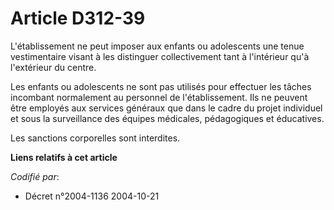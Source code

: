 # Article D312-39

L'établissement ne peut imposer aux enfants ou adolescents une tenue vestimentaire visant à les distinguer collectivement
tant à l'intérieur qu'à l'extérieur du centre.

Les enfants ou adolescents ne sont pas utilisés pour effectuer les tâches incombant normalement au personnel de
l'établissement. Ils ne peuvent être employés aux services généraux que dans le cadre du projet individuel et sous la
surveillance des équipes médicales, pédagogiques et éducatives.

Les sanctions corporelles sont interdites.

**Liens relatifs à cet article**

_Codifié par_:

  - Décret n°2004-1136 2004-10-21
